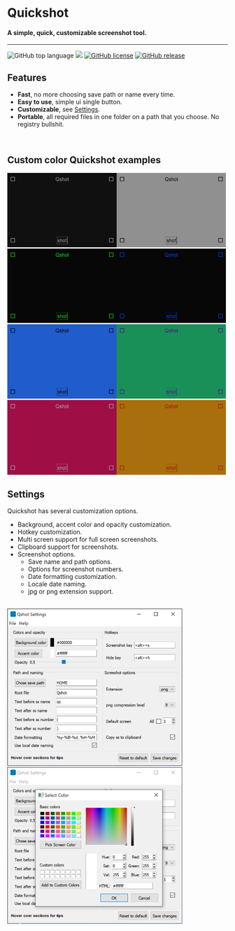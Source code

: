 # Quickshot
#### A simple, quick, customizable screenshot tool.
___

![GitHub top language](https://img.shields.io/github/languages/top/cccaaannn/Quickshot?style=flat-square) ![](https://img.shields.io/github/repo-size/cccaaannn/Quickshot?style=flat-square) [![GitHub license](https://img.shields.io/github/license/cccaaannn/Quickshot?style=flat-square)](https://github.com/cccaaannn/Quickshot/blob/master/LICENSE) [![GitHub release](https://img.shields.io/github/v/release/cccaaannn/Quickshot)](https://github.com/cccaaannn/Quickshot/releases)


## Features
- **Fast**, no more choosing save path or name every time.
- **Easy to use**, simple ui single button.
- **Customizable**, see [Settings](#Settings).
- **Portable**, all required files in one folder on a path that you choose. No registry bullshit.

<br/>

## Custom color Quickshot examples

<img src="other/readme_images/example1.png" alt="drawing" width="250"/><img src="other/readme_images/example2.png" alt="drawing" width="250"/>
<br/>
<img src="other/readme_images/example3.png" alt="drawing" width="250"/><img src="other/readme_images/example4.png" alt="drawing" width="250"/>
<br/>
<img src="other/readme_images/example5.png" alt="drawing" width="250"/><img src="other/readme_images/example6.png" alt="drawing" width="250"/>
<br/>
<img src="other/readme_images/example7.png" alt="drawing" width="250"/><img src="other/readme_images/example8.png" alt="drawing" width="250"/>
<br/>

## Settings
Quickshot has several customization options.

- Background, accent color and opacity customization.
- Hotkey customization.
- Multi screen support for full screen screenshots.
- Clipboard support for screenshots.
- Screenshot options.
    - Save name and path options.
    - Options for screenshot numbers.
    - Date formatting customization.
    - Locale date naming.
    - jpg or png extension support.

<br/>
<img src="other/readme_images/settings_example1.png" alt="drawing" width="400"/><img src="other/readme_images/settings_example2.png" alt="drawing" width="400"/>
<br/>

